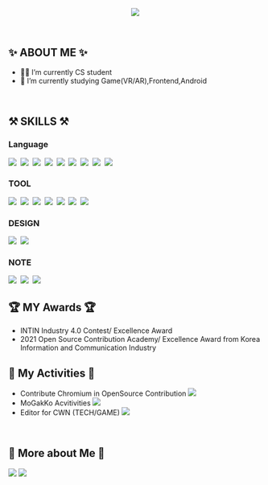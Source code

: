 
<p align="center">
  <img src="https://capsule-render.vercel.app/api?type=wave&color=3DDC84&height=300&section=header&text=Taeyeon&fontSize=70" />
</p>
<br/>

## ✨  ABOUT ME ✨
- 👩‍💻  I’m currently CS student
- 🌱 I’m currently studying Game(VR/AR),Frontend,Android

</br>

##  ⚒  SKILLS ⚒
### Language  
<p>
  <img src="https://img.shields.io/badge/Python-3766AB?style=flat-square&logo=Python&logoColor=white"/></a>&nbsp 
  <img src="https://img.shields.io/badge/Java-007396?style=flat-square&logo=Java&logoColor=white"/></a>&nbsp 
  <img src="https://img.shields.io/badge/C++-00599C?style=flat-square&logo=C%2B%2B&logoColor=white"/></a>&nbsp 
  <img src="https://img.shields.io/badge/C-A8B9CC?style=flat-square&logo=C&logoColor=white"/></a>&nbsp 
  <img src="https://img.shields.io/badge/CSharp-239120?style=flat-square&logo=Csharp&logoColor=white"/></a>&nbsp 
  <img src="https://img.shields.io/badge/Javascript-ffb13b?style=flat-square&logo=javascript&logoColor=white"/></a>&nbsp  
  <img src="https://img.shields.io/badge/css-1572B6?style=flat-square&logo=css3&logoColor=white"/></a>&nbsp 
  <img src="https://img.shields.io/badge/html-11B48A?style=flat-square&logo=Go&logoColor=white"/></a>&nbsp 
  <img src="https://img.shields.io/badge/Mysql-E6B91E?style=flat-square&logo=MySql&logoColor=white"/></a>&nbsp
  </p>
  
  ### TOOL
<p>
    <img src="https://img.shields.io/badge/Unity-000000?style=flat-square&logo=Unity&logoColor=white"/></a>&nbsp 
    <img src="https://img.shields.io/badge/UnrealEngine-0E1128?style=flat-square&logo=Unreal Engine&logoColor=white"/></a>&nbsp 
    <img src="https://img.shields.io/badge/Git-F05032?style=flat-square&logo=Git&logoColor=white"/></a>&nbsp 
    <img src="https://img.shields.io/badge/GitHub-181717?style=flat-square&logo=GitHub&logoColor=white"/></a>&nbsp 
     <img src="https://img.shields.io/badge/Gerrit-EEEEEE?style=flat-square&logo=Gerrit&logoColor=white"/></a>&nbsp 
      <img src="https://img.shields.io/badge/Visual Studio-5C2D91?style=flat-square&logo=Visual Studio&logoColor=white"/></a>&nbsp 
      <img src="https://img.shields.io/badge/Visual Studio Code-007ACC?style=flat-square&logo=Visual Studio Code&logoColor=white"/></a>&nbsp 
  
</p>

### DESIGN 
<p>
  <img src="https://img.shields.io/badge/Figma-F24E1E?style=flat-square&logo=Figma&logoColor=white"/></a>&nbsp 
  <img src="https://img.shields.io/badge/3Dmax-0696D7?style=flat-square&logo=Autodesk&logoColor=white"/></a>&nbsp 
</p>

  ### NOTE
<p>
    <img src="https://img.shields.io/badge/OneNote-7719AA?style=flat-square&logo=Microsoft OneNote&logoColor=white"/></a>&nbsp 
    <img src="https://img.shields.io/badge/Evernote-00A82D?style=flat-square&logo=Evernote&logoColor=white"/></a>&nbsp 
    <img src="https://img.shields.io/badge/Notion-000000?style=flat-square&logo=Notion&logoColor=white"/></a>&nbsp 
   
</pr>  


</br>

## 🏆 MY Awards 🏆

- INTIN Industry 4.0 Contest/ Excellence Award
- 2021 Open Source Contribution Academy/ Excellence Award from Korea Information and Communication Industry 

## 🎇 My Activities 🎇

- Contribute Chromium in OpenSource Contribution <a href="https://chromium-review.googlesource.com/dashboard/self/" target="_blank"><img src="https://img.shields.io/badge/Chromium-4285F4?style=flat-square&logo=Google Chrome&logoColor=white"/></a>
- MoGakKo Acvitivities  <a href="https://cafe.naver.com/codeuniv?iframe_url_utf8=%2FArticleRead.nhn%253Fclubid%3D30026525%2526articleid%3D46667/" target="_blank"><img src="https://img.shields.io/badge/Mogakko-03C75A?style=flat-square&logo=Naver&logoColor=white"/></a>
- Editor for CWN (TECH/GAME) <a href="https://www.codingworldnews.com/news/articleView.html?idxno=6781" target="_blank"><img src="https://img.shields.io/badge/-CWN-red?style=flat-sqaure&logo=CWN%logoColor=white"/></a>
</br>

## 👩 More about Me 👩

<a href="https://whatamidoingnow79.blogspot.com/" target="_blank"><img src="https://img.shields.io/badge/Blogger-FF5722?style=flat-square&logo=Blogger&logoColor=white"/></a>
<a href="https://kimtaeyeon08.creatorlink.net/" target="_blank"><img src="https://img.shields.io/badge/Notion-000000?style=flat-square&logo=Notion&logoColor=white"/></a>

</p>


